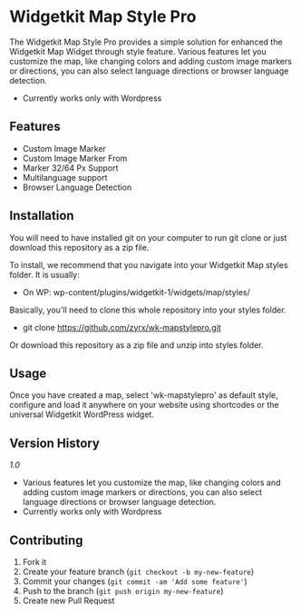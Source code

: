 # Widgetkit Map Style Pro

The Widgetkit Map Style Pro provides a simple solution for enhanced the Widgetkit Map Widget through style feature. Various features let you customize the map, like changing colors and adding custom image markers or directions, you can also select language directions or browser language detection.

* Currently works only with Wordpress

## Features

 * Custom Image Marker
 * Custom Image Marker From
 * Marker 32/64 Px Support
 * Multilanguage support
 * Browser Language Detection

## Installation
You will need to have installed git on your computer to run git clone or just download this repository as a zip file.

To install, we recommend that you navigate into your Widgetkit Map styles folder.
It is usually:
 * On WP: wp-content/plugins/widgetkit-1/widgets/map/styles/

Basically, you'll need to clone this whole repository into your styles folder.
 * git clone https://github.com/zyrx/wk-mapstylepro.git

Or download this repository as a zip file and unzip into styles folder.

## Usage
Once you have created a map, select 'wk-mapstylepro' as default style, configure and load it anywhere on your website using shortcodes or the universal Widgetkit WordPress widget.

## Version History

_1.0_
* Various features let you customize the map, like changing colors and adding custom image markers or directions, you can also select language directions or browser language detection.
* Currently works only with Wordpress

## Contributing

1. Fork it
2. Create your feature branch (`git checkout -b my-new-feature`)
3. Commit your changes (`git commit -am 'Add some feature'`)
4. Push to the branch (`git push origin my-new-feature`)
5. Create new Pull Request
